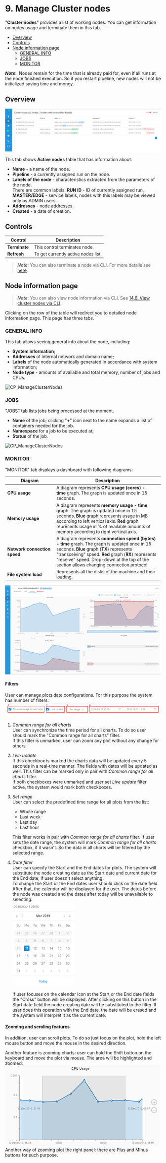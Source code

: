 # 9. Manage Cluster nodes

"**Cluster nodes**" provides a list of working nodes. You can get information on nodes usage and terminate them in this tab.

- [Overview](#overview)
- [Controls](#controls)
- [Node information page](#node-information-page)
    - [GENERAL INFO](#general-info)
    - [JOBS](#jobs)
    - [MONITOR](#monitor)

**_Note_**:  Nodes remain for the time that is already paid for, even if all runs at the node finished execution. So if you restart pipeline, new nodes will not be initialized saving time and money.

## Overview

![CP_ManageClusterNodes](attachments/ManageClusterNodes_1.png)

This tab shows **Active nodes** table that has information about:

- **Name** - a name of the node.
- **Pipeline** - a currently assigned run on the node.
- **Labels of the node** - characteristics extracted from the parameters of the node.  
    There are common labels: **RUN ID** - ID of currently assigned run, **MASTER/EDGE** - service labels, nodes with this labels may be viewed only by ADMIN users.
- **Addresses** - node addresses.
- **Created** - a date of creation.

## Controls

| Control | Description |
|---|---|
| **Terminate** | This control terminates node. |
| **Refresh** | To get currently active nodes list. |

> **_Note_**: You can also terminate a node via CLI. For more details see [here](../14_CLI/14.5._Manage_pipeline_executions_via_CLI.md#terminate-a-node).

## Node information page

> **_Note_**: You can also view node information via CLI. See [14.6. View cluster nodes via CLI](../14_CLI/14.6._View_cluster_nodes_via_CLI.md).

Clicking on the row of the table will redirect you to detailed node information page. This page has three tabs.

### GENERAL INFO

This tab allows seeing general info about the node, including:

- **System information**;
- **Addresses** of internal network and domain name;
- **Labels** of the node automatically generated in accordance with system information;
- **Node type** - amounts of available and total memory, number of jobs and CPUs.

![CP_ManageClusterNodes](attachments/ManageClusterNodes_2.png)

### JOBS

"JOBS" tab lists jobs being processed at the moment.

- **Name** of the job; clicking "**+**" icon next to the name expands a list of containers needed for the job.
- **Namespace** for a job to be executed at;
- **Status** of the job.

![CP_ManageClusterNodes](attachments/ManageClusterNodes_3.png)

### MONITOR

"MONITOR" tab displays a dashboard with following diagrams:

| Diagram | Description |
|---|---|
| **CPU usage** | A diagram represents **CPU usage (cores) - time** graph. The graph is updated once in 15 seconds. |
| **Memory usage** | A diagram represents **memory usage - time** graph. The graph is updated once in 15 seconds. **Blue** graph represents usage in MB according to left vertical axis. **Red** graph represents usage in % of available amounts of memory according to right vertical axis. |
| **Network connection speed** | A diagram represents **connection speed (bytes) - time** graph. The graph is updated once in 15 seconds. **Blue** graph (**TX**) represents "transceiving" speed. **Red** graph (**RX**) represents "receive" speed. Drop-down at the top of the section allows changing connection protocol. |
| **File system load** | Represents all the disks of the machine and their loading. |

![CP_ManageClusterNodes](attachments/ManageClusterNodes_4.png)

#### Filters

User can manage plots date configurations. For this purpose the system has number of filters:  
![CP_ManageClusterNodes](attachments/ManageClusterNodes_5.png)

1. *Common range for all charts*  
    User can synchronize the time period for all charts. To do so user should mark the "Common range for all charts" filter.  
    If this filter is unmarked, user can zoom any plot without any change for others.
2. *Live update*  
    If this checkbox is marked the charts data will be updated every 5 seconds in a real-time manner. The fields with dates will be updated as well.
    This filter can be marked only in pair with *Common range for all charts* filter.  
    If both checkboxes were unmarked and user set *Live update* filter active, the system would mark both checkboxes.
3. *Set range*  
    User can select the predefined time range for all plots from the list:
    - Whole range
    - Last week
    - Last day
    - Last hour

    This filter works in pair with *Common range for all charts* filter. If user sets the date range, the system will mark *Common range for all charts* checkbox, if it wasn't. So the data in all charts will be filtered by the selected range.  
4. *Date filter*  
    User can specify the Start and the End dates for plots. The system will substitute the node creating date as the Start date and current date for the End date, if user doesn't select anything.  
    To change the Start or the End dates user should click on the date field. After that, the calendar will be displayed for the user. The dates before the node was created and the dates after today will be unavailable to selecting:  
    ![CP_ManageClusterNodes](attachments/ManageClusterNodes_6.png)
    
    If user focuses on the calendar icon at the Start or the End date fields the "Cross" button will be displayed. After clicking on this button in the Start date field the node creating date will be substituted to the filter. If user does this operation with the End date, the date will be erased and the system will interpret it as the current date.

#### Zooming and scroling features

In addition, user can scroll plots. To do so just focus on the plot, hold the left mouse button and move the mouse in the desired direction.

Another feature is zooming charts: user can hold the Shift button on the keyboard and move the plot via mouse. The area will be highlighted and zoomed:  
![CP_ManageClusterNodes](attachments/ManageClusterNodes_7.png)  
Another way of zooming plot the right panel: there are Plus and Minus buttons for such purpose.